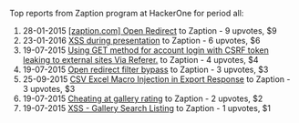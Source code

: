 Top reports from Zaption program at HackerOne for period all:

1. 28-01-2015 [[zaption.com] Open Redirect](https://hackerone.com/reports/45516) to Zaption - 9 upvotes, $9
2. 23-01-2016 [XSS during presentation](https://hackerone.com/reports/112372) to Zaption - 6 upvotes, $6
3. 19-07-2015 [Using GET method for account login with CSRF token leaking to external sites Via Referer.](https://hackerone.com/reports/76733) to Zaption - 4 upvotes, $4
4. 19-07-2015 [Open redirect filter bypass](https://hackerone.com/reports/76738) to Zaption - 3 upvotes, $3
5. 25-09-2015 [CSV Excel Macro Injection in Export Response](https://hackerone.com/reports/90415) to Zaption - 3 upvotes, $3
6. 19-07-2015 [Cheating at gallery rating](https://hackerone.com/reports/76784) to Zaption - 2 upvotes, $2
7. 19-07-2015 [XSS - Gallery Search Listing](https://hackerone.com/reports/76713) to Zaption - 1 upvotes, $1

